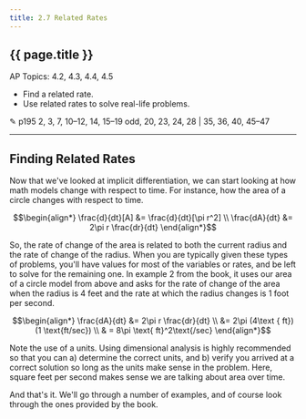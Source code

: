 ```yaml
---
title: 2.7 Related Rates
---
```


## {{ page.title }}

AP Topics: 4.2, 4.3, 4.4, 4.5

- Find a related rate.
- Use related rates to solve real-life problems.

✎ p195 2, 3, 7, 10–12, 14, 15–19 odd, 20, 23, 24, 28 \| 35, 36, 40, 45–47

---

## Finding Related Rates

Now that we've looked at implicit differentiation, we can start looking at how math models change with respect to time. For instance, how the area of a circle changes with respect to time.

$$\begin{align*}
\frac{d}{dt}[A] &= \frac{d}{dt}[\pi r^2] \\
\frac{dA}{dt} &= 2\pi r \frac{dr}{dt}
\end{align*}$$

So, the rate of change of the area is related to both the current radius and the rate of change of the radius. When you are typically given these types of problems, you'll have values for most of the variables or rates, and be left to solve for the remaining one. In example 2 from the book, it uses our area of a circle model from above and asks for the rate of change of the area when the radius is 4 feet and the rate at which the radius changes is 1 foot per second.

$$\begin{align*}
\frac{dA}{dt} &= 2\pi r \frac{dr}{dt} \\
&= 2\pi (4\text { ft})(1 \text{ft/sec}) \\
& = 8\pi \text{ ft}^2\text{/sec}
\end{align*}$$

Note the use of a units. Using dimensional analysis is highly recommended so that you can a) determine the correct units, and b) verify you arrived at a correct solution so long as the units make sense in the problem. Here, square feet per second makes sense we are talking about area over time.

And that's it. We'll go through a number of examples, and of course look through the ones provided by the book.